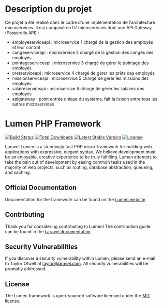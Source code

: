 # Description du projet
Ce projet a été realisé dans le cadre d'une implémentation de l'architecture microservices.
Il est composé de 07 microservices dont une API Gateway (Passerelle API) :
- employeserviceapi : microservice 1 chargé de la gestion des employés et leur contrat
- congeserviceapi : microservice 2 chargé de la gestion des congés des employés
- pointageserviceapi : microservice 3 chargé de gérer le pointage des employés
- pretserviceapi : microservice 4 chargé de gérer les prêts des employés
- missionserviceapi : microservice 5 chargé de gérer les missions des employés
- salaireserviceapi : microservice 6 chargé de gérer les salaires des employés
- apigateway : point entrée unique du système, fait la liaison entre tous les autres microservices

# Lumen PHP Framework

[![Build Status](https://travis-ci.org/laravel/lumen-framework.svg)](https://travis-ci.org/laravel/lumen-framework)
[![Total Downloads](https://img.shields.io/packagist/dt/laravel/framework)](https://packagist.org/packages/laravel/lumen-framework)
[![Latest Stable Version](https://img.shields.io/packagist/v/laravel/framework)](https://packagist.org/packages/laravel/lumen-framework)
[![License](https://img.shields.io/packagist/l/laravel/framework)](https://packagist.org/packages/laravel/lumen-framework)

Laravel Lumen is a stunningly fast PHP micro-framework for building web applications with expressive, elegant syntax. We believe development must be an enjoyable, creative experience to be truly fulfilling. Lumen attempts to take the pain out of development by easing common tasks used in the majority of web projects, such as routing, database abstraction, queueing, and caching.

## Official Documentation

Documentation for the framework can be found on the [Lumen website](https://lumen.laravel.com/docs).

## Contributing

Thank you for considering contributing to Lumen! The contribution guide can be found in the [Laravel documentation](https://laravel.com/docs/contributions).

## Security Vulnerabilities

If you discover a security vulnerability within Lumen, please send an e-mail to Taylor Otwell at taylor@laravel.com. All security vulnerabilities will be promptly addressed.

## License

The Lumen framework is open-sourced software licensed under the [MIT license](https://opensource.org/licenses/MIT).
